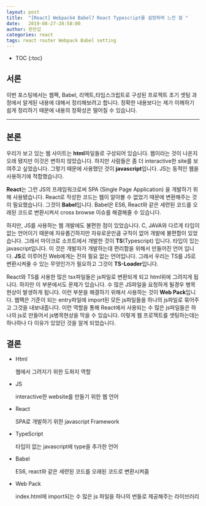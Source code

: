 ```yaml
---
layout: post
title:  "[React] Webpack4 Babel7 React Typescript를 설정하며 느낀 점 "
date:   2019-08-27-20:58:00
author: 한만섭
categories: react
tags: react router Webpack Babel setting
---
```




* TOC
{:toc}



## 서론 

이번 포스팅에서는 웹팩, Babel, 리액트,타임스크립트로 구성된 프로젝트 초기 셋팅 과정에서 알게된 내용에 대해서 정리해보려고 합니다. 정확한 내용보다는 제가 이해하기 쉽게 정리하기 때문에 내용의 정확성은 떨어질 수 있습니다.  



***



## 본론



우리가 보고 있는 웹 사이트는 **html**파일들로 구성되어 있습니다. 웹이라는 것이 나온지 오래 됐지만 이것은 변하지 않았습니다. 하지만 사람들은 좀 더 interactive한 site를 보여주고 싶었습니다. 그렇기 때문에 사용했던 것이 **javascript**입니다. JS는 동적인 웹을 사용하기에 적합했습니다.   



**React**는 그런 JS의 프레임워크로써 SPA (Single Page Application) 을 개발하기 위해 사용됐습니다. React로 작성한 코드는 웹이 알아볼 수 없었기 때문에 변환해주는 것이 필요했습니다. 그것이 **Babel**입니다. Babel은 ES6, React와 같은 세련된 코드를 오래된 코드로 변환시켜서 cross browse 이슈를 해결해줄 수 있습니다.   

하지만, JS를 사용하는 웹 개발에도 불편한 점이 있었습니다. C, JAVA와  다르게 타입이 없는 언어이기 때문에 자유롭긴하지만 자유로운만큼 규칙이 없어 개발에 불편함이 있었습니다.  그래서 마이크로 소프트에서 개발한 것이 **TS**(Typescript) 입니다. 타입이 있는 javascript입니다. 이 것은 개발자가 개발하는데 편리함을 위해서 만들어진 언어 입니다. **JS**로 이루어진 Web에게는 전혀 필요 없는 언어입니다. 그래서 우리는 TS를 JS로 변환시켜줄 수 있는 무엇인가가 필요하고 그것이 **TS-Loader**입니다.  



React와 TS를 사용한 많은 tsx파일들은 js파일로 변환되게 되고 html위에 그려지게 됩니다. 하지만 이 부분에서도 문제가 있습니다. 수 많은 JS파일을 요청하게 될경우 병목현상이 발생하게 됩니다. 이런 부분을 해결하기 위해서 사용하는 것이 **Web Pack**입니다.  웹팩은 기준이 되는 entry파일에 import된 모든 js파일들을 하나의 js파일로 묶어주고 그것을 내보내줍니다. 이런 역할을 통해 React에서 사용되는 수 많은 js파일들은 하나의 js로 만들어서 js병목현상을 막을 수 있습니다. 이렇게 웹 프로젝트를 셋팅하는데는 하나하나 다 이유가 있었던 것을 알게 되었습니다.  



## 결론

- Html

  웹에서 그려지기 위한 도화지 역할 

- JS

  interactive한 website를 만들기 위한 웹 언어 

- React

  SPA로 개발하기 위한 javascript Framework

- TypeScript

  타입이 없는 javascript에 type을 추가한 언어

- Babel

  ES6, react와 같은 세련된 코드를 오래된 코드로 변환시켜줌 

- Web Pack 

  index.html에 import되는 수 많은 js 파일을 하나의 번들로 제공해주는 라이브러리 